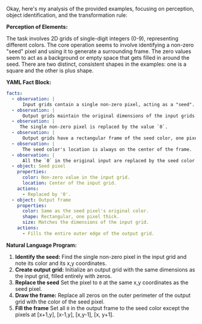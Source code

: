Okay, here's my analysis of the provided examples, focusing on perception, object identification, and the transformation rule:

**Perception of Elements:**

The task involves 2D grids of single-digit integers (0-9), representing different colors. The core operation seems to involve identifying a non-zero "seed" pixel and using it to generate a surrounding frame. The zero values seem to act as a background or empty space that gets filled in around the seed. There are two distinct, consistent shapes in the examples: one is a square and the other is plus shape.

**YAML Fact Block:**


```yaml
facts:
  - observation: |
      Input grids contain a single non-zero pixel, acting as a "seed".
  - observation: |
      Output grids maintain the original dimensions of the input grids.
  - observation: |
     The single non-zero pixel is replaced by the value `0`.
  - observation: |
      Output grids have a rectangular frame of the seed color, one pixel thick, filling the outer edges.
  - observation: |
      The seed color's location is always on the center of the frame.
  - observation: |
      All the `0` in the original input are replaced by the seed color except the immediate neighbors of the `0` replacing the original seed color.
  - object: Seed pixel
    properties:
      color: Non-zero value in the input grid.
      location: Center of the input grid.
    actions:
      - Replaced by '0'.
  - object: Output frame
    properties:
      color: Same as the seed pixel's original color.
      shape: Rectangular, one pixel thick.
      size: Matches the dimensions of the input grid.
    actions:
      - Fills the entire outer edge of the output grid.

```


**Natural Language Program:**

1.  **Identify the seed:** Find the single non-zero pixel in the input grid and note its color and its x,y coordinates.
2.  **Create output grid:** Initialize an output grid with the same dimensions as the input grid, filled entirely with zeros.
3.  **Replace the seed** Set the pixel to `0` at the same x,y coordinates as the seed pixel.
4.  **Draw the frame:** Replace all zeros on the outer perimeter of the output grid with the color of the seed pixel.
5. **Fill the frame** Set all `0` in the output frame to the seed color except the pixels at \[x+1,y], \[x-1,y], \[x,y-1], \[x, y+1].

